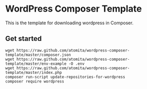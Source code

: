 WordPress Composer Template
====================

This is the template for downloading wordpress in Composer.

## Get started

```shell
wget https://raw.github.com/atomita/wordpress-composer-template/master/composer.json
wget https://raw.github.com/atomita/wordpress-composer-template/master/env-example -O .env
wget https://raw.github.com/atomita/wordpress-composer-template/master/index.php
composer run-script update-repositories-for-wordpress
composer require wordpress
```
